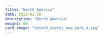 ```yaml
---
title: "North America"
date: 2023-02-26
description: "North America"
weight: 60
card_image: "united_states_new_york_4.jpg"
---
```

